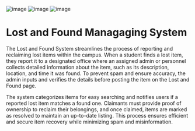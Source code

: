 ![image](https://github.com/user-attachments/assets/9d0dd1b4-9f52-4f94-9cae-adfc8dfd324a) ![image](https://github.com/user-attachments/assets/4ea66d9b-d9af-4127-bb31-f53e50012e76) ![image](https://github.com/user-attachments/assets/16a38e6a-a523-4305-9163-a0ea0892c92a)



# Lost and Found Managaging System
The Lost and Found System streamlines the process of reporting and reclaiming lost items within the campus. When a student finds a lost item, they report it to a designated office where an assigned admin or personnel collects detailed information about the item, such as its description, location, and time it was found. To prevent spam and ensure accuracy, the admin inputs and verifies the details before posting the item on the Lost and Found page.

The system categorizes items for easy searching and notifies users if a reported lost item matches a found one. Claimants must provide proof of ownership to reclaim their belongings, and once claimed, items are marked as resolved to maintain an up-to-date listing. This process ensures efficient and secure item recovery while minimizing spam and misinformation.
